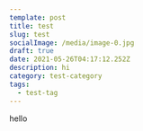 ```yaml
---
template: post
title: test
slug: test
socialImage: /media/image-0.jpg
draft: true
date: 2021-05-26T04:17:12.252Z
description: hi
category: test-category
tags:
  - test-tag
---
```

hello